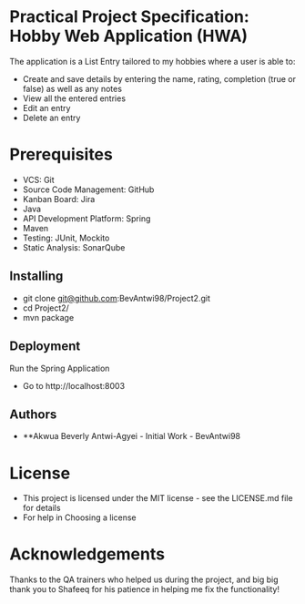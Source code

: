 # Practical Project Specification: Hobby Web Application (HWA)
The application is a List Entry tailored to my hobbies where a user is able to:

* Create and save details by entering the name, rating, completion (true or false) as well as any notes
* View all the entered entries
* Edit an entry
* Delete an entry

# Prerequisites
* VCS: Git
* Source Code Management: GitHub
* Kanban Board: Jira
* Java
* API Development Platform: Spring
* Maven
* Testing: JUnit, Mockito
* Static Analysis: SonarQube

## Installing
* git clone git@github.com:BevAntwi98/Project2.git
* cd Project2/
* mvn package

## Deployment
Run the Spring Application
* Go to http://localhost:8003

## Authors
* **Akwua Beverly Antwi-Agyei - Initial Work - BevAntwi98

# License
* This project is licensed under the MIT license - see the LICENSE.md file for details
* For help in Choosing a license

# Acknowledgements
Thanks to the QA trainers who helped us during the project, and big big thank you to Shafeeq for his patience in helping me fix the functionality!
